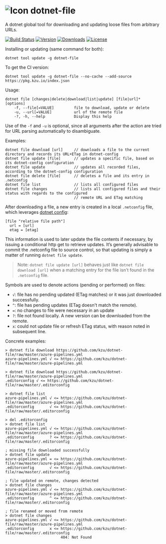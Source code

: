 ![Icon](https://raw.github.com/kzu/dotnet-config/master/docs/img/icon-32.png) dotnet-file
============

A dotnet global tool for downloading and updating loose files from arbitrary URLs.

[![Build Status](https://dev.azure.com/kzu/oss/_apis/build/status/dotnet-file?branchName=master)](https://dev.azure.com/kzu/oss/_build/latest?definitionId=35&branchName=master)
[![Version](https://img.shields.io/nuget/v/dotnet-file.svg)](https://www.nuget.org/packages/dotnet-file)
[![Downloads](https://img.shields.io/nuget/dt/dotnet-file.svg)](https://www.nuget.org/packages/dotnet-file)
[![License](https://img.shields.io/github/license/kzu/dotnet-file.svg?color=blue)](https://github.com/kzu/dotnet-file/blob/master/LICENSE)

Installing or updating (same command for both):

```
dotnet tool update -g dotnet-file
```

To get the CI version:

```
dotnet tool update -g dotnet-file --no-cache --add-source https://pkg.kzu.io/index.json
```

Usage:

    dotnet file [changes|delete|download|list|update] [file|url]* [options]
        -f, --file[=VALUE]         file to download, update or delete
        -u, --url[=VALUE]          url of the remote file
        -?, -h, --help             Display this help

Use of the `-f` and `-u` is optional, since all arguments after the action are tried for URL parsing automatically to 
disambiguate.    

Examples:

    dotnet file download [url]     // downloads a file to the current directory and records its URL+ETag in dotnet-config
    dotnet file update [file]      // updates a specific file, based on its dotnet-config configuration
    dotnet file update             // updates all recorded files, according to the dotnet-config configuration
    dotnet file delete [file]      // deletes a file and its entry in .netconfig
    dotnet file list               // lists all configured files
    dotnet file changes            // lists all configured files and their status with regards to the configured 
                                   // remote URL and ETag matching

After downloading a file, a new entry is created in a local `.netconfig` file, which
leverages [dotnet config](https://github.com/kzu/dotnet-config):

    [file "relative file path"]
      url = [url]
      etag = [etag]

This information is used to later update the file contents if necessary, by issuing a 
conditional http get to retrieve updates. It’s generally advisable to commit the .netconfig file 
to source control, so that updating is simply a matter of running `dotnet file update`. 

> Note: `dotnet file update [url]` behaves just like `dotnet file download [url]` when a matching 
> entry for the file isn't found in the `.netconfig` file.

Symbols are used to denote actions (pending or performed) on files:

* `√`: file has no pending updated (ETag matches) or it was just downloaded successfully.
* `^`: file has pending updates (ETag doesn't match the remote).
* `=`: no changes to file were necessary in an update
* `?`: file not found locally. A new version can be downloaded from the remote.
* `x`: could not update file or refresh ETag status, with reason noted in subsequent line.

Concrete examples:

    > dotnet file download https://github.com/kzu/dotnet-file/raw/master/azure-pipelines.yml
    azure-pipelines.yml √ <= https://github.com/kzu/dotnet-file/raw/master/azure-pipelines.yml

    > dotnet file download https://github.com/kzu/dotnet-file/raw/master/azure-pipelines.yml
    .editorconfig √ <= https://github.com/kzu/dotnet-file/raw/master/.editorconfig

    > dotnet file list
    azure-pipelines.yml √ <= https://github.com/kzu/dotnet-file/raw/master/azure-pipelines.yml
    .editorconfig       √ <= https://github.com/kzu/dotnet-file/raw/master/.editorconfig

    > del .editorconfig
    > dotnet file list
    azure-pipelines.yml √ <= https://github.com/kzu/dotnet-file/raw/master/azure-pipelines.yml
    .editorconfig       ? <= https://github.com/kzu/dotnet-file/raw/master/.editorconfig

    ; missing file downloaded successfully
    > dotnet file update
    azure-pipelines.yml = <= https://github.com/kzu/dotnet-file/raw/master/azure-pipelines.yml
    .editorconfig       √ <= https://github.com/kzu/dotnet-file/raw/master/.editorconfig

    ; file updated on remote, changes detected
    > dotnet file changes
    azure-pipelines.yml √ <= https://github.com/kzu/dotnet-file/raw/master/azure-pipelines.yml
    .editorconfig       ^ <= https://github.com/kzu/dotnet-file/raw/master/.editorconfig

    ; file renamed or moved from remote
    > dotnet file changes
    azure-pipelines.yml √ <= https://github.com/kzu/dotnet-file/raw/master/azure-pipelines.yml
    .editorconfig       x <= https://github.com/kzu/dotnet-file/raw/master/.editorconfig
                             404: Not Found
